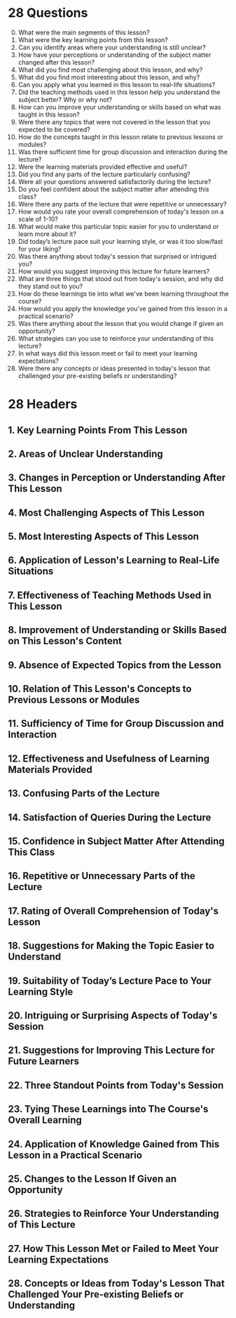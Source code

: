 # 28 Questions
0. What were the main segments of this lesson?
1. What were the key learning points from this lesson?
2. Can you identify areas where your understanding is still unclear?
3. How have your perceptions or understanding of the subject matter changed after this lesson?
4. What did you find most challenging about this lesson, and why?
5. What did you find most interesting about this lesson, and why?
6. Can you apply what you learned in this lesson to real-life situations?
7. Did the teaching methods used in this lesson help you understand the subject better? Why or why not?
8. How can you improve your understanding or skills based on what was taught in this lesson?
9. Were there any topics that were not covered in the lesson that you expected to be covered? 
10. How do the concepts taught in this lesson relate to previous lessons or modules?
11. Was there sufficient time for group discussion and interaction during the lecture? 
12. Were the learning materials provided effective and useful? 
13. Did you find any parts of the lecture particularly confusing? 
14. Were all your questions answered satisfactorily during the lecture? 
15. Do you feel confident about the subject matter after attending this class? 
16. Were there any parts of the lecture that were repetitive or unnecessary? 
17. How would you rate your overall comprehension of today's lesson on a scale of 1-10?
18. What would make this particular topic easier for you to understand or learn more about it?
19. Did today’s lecture pace suit your learning style, or was it too slow/fast for your liking? 
20. Was there anything about today's session that surprised or intrigued you?  
21. How would you suggest improving this lecture for future learners?  
22. What are three things that stood out from today's session, and why did they stand out to you?  
23. How do these learnings tie into what we've been learning throughout the course? 
24. How would you apply the knowledge you've gained from this lesson in a practical scenario?
25. Was there anything about the lesson that you would change if given an opportunity? 
26. What strategies can you use to reinforce your understanding of this lecture?
27. In what ways did this lesson meet or fail to meet your learning expectations?
28. Were there any concepts or ideas presented in today's lesson that challenged your pre-existing beliefs or understanding?

# 28 Headers 
## 1. Key Learning Points From This Lesson

## 2. Areas of Unclear Understanding

## 3. Changes in Perception or Understanding After This Lesson

## 4. Most Challenging Aspects of This Lesson

## 5. Most Interesting Aspects of This Lesson

## 6. Application of Lesson's Learning to Real-Life Situations

## 7. Effectiveness of Teaching Methods Used in This Lesson

## 8. Improvement of Understanding or Skills Based on This Lesson's Content

## 9. Absence of Expected Topics from the Lesson

## 10. Relation of This Lesson's Concepts to Previous Lessons or Modules

## 11. Sufficiency of Time for Group Discussion and Interaction

## 12. Effectiveness and Usefulness of Learning Materials Provided

## 13. Confusing Parts of the Lecture

## 14. Satisfaction of Queries During the Lecture

## 15. Confidence in Subject Matter After Attending This Class

## 16. Repetitive or Unnecessary Parts of the Lecture

## 17. Rating of Overall Comprehension of Today's Lesson

## 18. Suggestions for Making the Topic Easier to Understand

## 19. Suitability of Today’s Lecture Pace to Your Learning Style

## 20. Intriguing or Surprising Aspects of Today's Session 

## 21. Suggestions for Improving This Lecture for Future Learners

## 22. Three Standout Points from Today's Session

## 23. Tying These Learnings into The Course's Overall Learning

## 24. Application of Knowledge Gained from This Lesson in a Practical Scenario

## 25. Changes to the Lesson If Given an Opportunity 

## 26. Strategies to Reinforce Your Understanding of This Lecture

## 27. How This Lesson Met or Failed to Meet Your Learning Expectations

## 28. Concepts or Ideas from Today's Lesson That Challenged Your Pre-existing Beliefs or Understanding